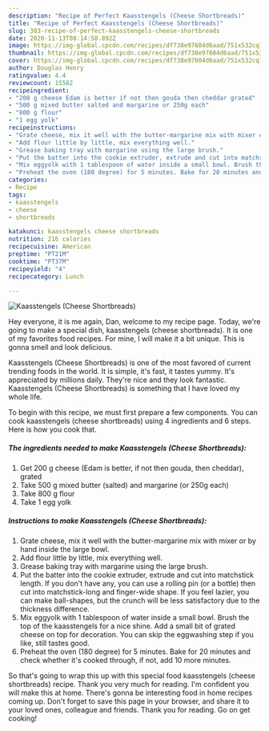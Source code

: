 ```yaml
---
description: "Recipe of Perfect Kaasstengels (Cheese Shortbreads)"
title: "Recipe of Perfect Kaasstengels (Cheese Shortbreads)"
slug: 383-recipe-of-perfect-kaasstengels-cheese-shortbreads
date: 2020-11-13T08:14:58.892Z
image: https://img-global.cpcdn.com/recipes/df738e97604d6aad/751x532cq70/kaasstengels-cheese-shortbreads-recipe-main-photo.jpg
thumbnail: https://img-global.cpcdn.com/recipes/df738e97604d6aad/751x532cq70/kaasstengels-cheese-shortbreads-recipe-main-photo.jpg
cover: https://img-global.cpcdn.com/recipes/df738e97604d6aad/751x532cq70/kaasstengels-cheese-shortbreads-recipe-main-photo.jpg
author: Douglas Henry
ratingvalue: 4.4
reviewcount: 15582
recipeingredient:
- "200 g cheese Edam is better if not then gouda then cheddar grated"
- "500 g mixed butter salted and margarine or 250g each"
- "800 g flour"
- "1 egg yolk"
recipeinstructions:
- "Grate cheese, mix it well with the butter-margarine mix with mixer or by hand inside the large bowl."
- "Add flour little by little, mix everything well."
- "Grease baking tray with margarine using the large brush."
- "Put the batter into the cookie extruder, extrude and cut into matchstick length. If you don&#39;t have any, you can use a rolling pin (or a bottle) then cut into matchstick-long and finger-wide shape. If you feel lazier, you can make ball-shapes, but the crunch will be less satisfactory due to the thickness difference."
- "Mix eggyolk with 1 tablespoon of water inside a small bowl. Brush the top of the kaasstengels for a nice shine. Add a small bit of grated cheese on top for decoration. You can skip the eggwashing step if you like, still tastes good."
- "Preheat the oven (180 degree) for 5 minutes. Bake for 20 minutes and check whether it&#39;s cooked through, if not, add 10 more minutes."
categories:
- Recipe
tags:
- kaasstengels
- cheese
- shortbreads

katakunci: kaasstengels cheese shortbreads 
nutrition: 216 calories
recipecuisine: American
preptime: "PT21M"
cooktime: "PT37M"
recipeyield: "4"
recipecategory: Lunch

---
```



![Kaasstengels (Cheese Shortbreads)](https://img-global.cpcdn.com/recipes/df738e97604d6aad/751x532cq70/kaasstengels-cheese-shortbreads-recipe-main-photo.jpg)

Hey everyone, it is me again, Dan, welcome to my recipe page. Today, we're going to make a special dish, kaasstengels (cheese shortbreads). It is one of my favorites food recipes. For mine, I will make it a bit unique. This is gonna smell and look delicious.

Kaasstengels (Cheese Shortbreads) is one of the most favored of current trending foods in the world. It is simple, it's fast, it tastes yummy. It's appreciated by millions daily. They're nice and they look fantastic. Kaasstengels (Cheese Shortbreads) is something that I have loved my whole life.




To begin with this recipe, we must first prepare a few components. You can cook kaasstengels (cheese shortbreads) using 4 ingredients and 6 steps. Here is how you cook that.

<!--inarticleads1-->

##### The ingredients needed to make Kaasstengels (Cheese Shortbreads):

1. Get 200 g cheese (Edam is better, if not then gouda, then cheddar), grated
1. Take 500 g mixed butter (salted) and margarine (or 250g each)
1. Take 800 g flour
1. Take 1 egg yolk




<!--inarticleads2-->

##### Instructions to make Kaasstengels (Cheese Shortbreads):

1. Grate cheese, mix it well with the butter-margarine mix with mixer or by hand inside the large bowl.
1. Add flour little by little, mix everything well.
1. Grease baking tray with margarine using the large brush.
1. Put the batter into the cookie extruder, extrude and cut into matchstick length. If you don&#39;t have any, you can use a rolling pin (or a bottle) then cut into matchstick-long and finger-wide shape. If you feel lazier, you can make ball-shapes, but the crunch will be less satisfactory due to the thickness difference.
1. Mix eggyolk with 1 tablespoon of water inside a small bowl. Brush the top of the kaasstengels for a nice shine. Add a small bit of grated cheese on top for decoration. You can skip the eggwashing step if you like, still tastes good.
1. Preheat the oven (180 degree) for 5 minutes. Bake for 20 minutes and check whether it&#39;s cooked through, if not, add 10 more minutes.




So that's going to wrap this up with this special food kaasstengels (cheese shortbreads) recipe. Thank you very much for reading. I'm confident you will make this at home. There's gonna be interesting food in home recipes coming up. Don't forget to save this page in your browser, and share it to your loved ones, colleague and friends. Thank you for reading. Go on get cooking!
